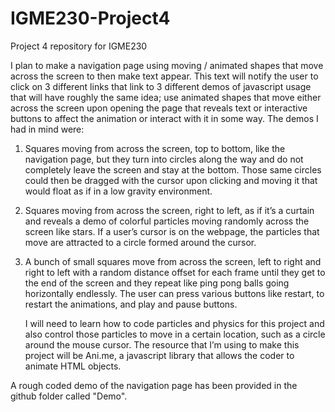 # IGME230-Project4
Project 4 repository for IGME230

  I plan to make a navigation page using moving / animated shapes that move across the screen to then make text appear. 
This text will notify the user to click on 3 different links that link to 3 different demos of javascript usage that will have roughly the same idea; use animated shapes that move either across the screen upon opening the page that reveals text or interactive buttons to affect the animation or interact with it in some way. 
The demos I had in mind were:

1.	Squares moving from across the screen, top to bottom, like the navigation page, but they turn into circles along the way and do not completely leave the screen and stay at the bottom. Those same circles could then be dragged with the cursor upon clicking and moving it that would float as if in a low gravity environment. 

2.	Squares moving from across the screen, right to left, as if it’s a curtain and reveals a demo of colorful particles moving randomly across the screen like stars. If a user’s cursor is on the webpage, the particles that move are attracted to a circle formed around the cursor.

3.	A bunch of small squares move from across the screen, left to right and right to left with a random distance offset for each frame until they get to the end of the screen and they repeat like ping pong balls going horizontally endlessly. The user can press various buttons like restart, to restart the animations, and play and pause buttons.

	I will need to learn how to code particles and physics for this project and also control those particles to move in a certain location, such as a circle around the mouse cursor. The resource that I’m using to make this project will be Ani.me, a javascript library that allows the coder to animate HTML objects.		


A rough coded demo of the navigation page has been provided in the github folder called "Demo".

